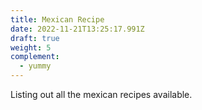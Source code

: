 ```yaml
---
title: Mexican Recipe
date: 2022-11-21T13:25:17.991Z
draft: true
weight: 5
complement:
  - yummy
---
```


Listing out all the mexican recipes available.